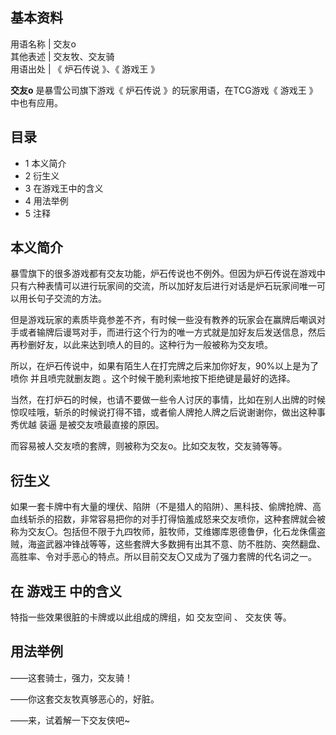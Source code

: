 **基本资料**  
---  
用语名称  |  交友o   
其他表述  |  交友牧、交友骑   
用语出处  |  《  炉石传说  》、《  游戏王  》   
  
**交友o** 是暴雪公司旗下游戏《  炉石传说  》的玩家用语，在TCG游戏《  游戏王  》中也有应用。

##  目录

  * 1  本义简介 
  * 2  衍生义 
  * 3  在游戏王中的含义 
  * 4  用法举例 
  * 5  注释 

##  本义简介

暴雪旗下的很多游戏都有交友功能，炉石传说也不例外。但因为炉石传说在游戏中只有六种表情可以进行玩家间的交流，所以加好友后进行对话是炉石玩家间唯一可以用长句子交流的方法。

但是游戏玩家的素质毕竟参差不齐，有时候一些没有教养的玩家会在赢牌后嘲讽对手或者输牌后谩骂对手，而进行这个行为的唯一方式就是加好友后发送信息，然后再秒删好友，以此来达到喷人的目的。这种行为一般被称为交友喷。

所以，在炉石传说中，如果有陌生人在打完牌之后来加你好友，90%以上是为了喷你  并且喷完就删友跑  。这个时候干脆利索地按下拒绝键是最好的选择。

当然，在打炉石的时候，也请不要做一些令人讨厌的事情，比如在别人出牌的时候惊叹哇哦，斩杀的时候说打得不错，或者偷人牌抢人牌之后说谢谢你，做出这种事秀优越
装逼  是被交友喷最直接的原因。

而容易被人交友喷的套牌，则被称为交友o。比如交友牧，交友骑等等。

##  衍生义

如果一套卡牌中有大量的埋伏、陷阱（不是猎人的陷阱）、黑科技、偷牌抢牌、高血线斩杀的招数，非常容易把你的对手打得恼羞成怒来交友喷你，这种套牌就会被称为交友〇。包括但不限于九四牧师，脏牧师，艾维娜库恩德鲁伊，化石龙侏儒盗贼，海盗武器冲锋战等等，这些套牌大多数拥有出其不意、防不胜防、突然翻盘、高胜率、令对手恶心的特点。所以目前交友〇又成为了强力套牌的代名词之一。

##  在  游戏王  中的含义

特指一些效果很脏的卡牌或以此组成的牌组，如  交友空间  、  交友侠  等。

##  用法举例

——这套骑士，强力，交友骑！

——你这套交友牧真够恶心的，好脏。

——来，试着解一下交友侠吧~